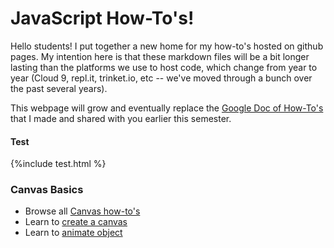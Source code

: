# JavaScript How-To's!
Hello students! I put together a new home for my how-to's hosted on github pages. My intention here is that these markdown files will be a bit longer lasting than the platforms we use to host code, which change from year to year (Cloud 9, repl.it, trinket.io, etc -- we've moved through a bunch over the past several years).

This webpage will grow and eventually replace the [Google Doc of How-To's](https://docs.google.com/document/d/1MrPTAd-LPJpUH93BYElgGv_abhhagAWaURrOtqjfj9A/edit) that I made and shared with you earlier this semester.

#### Test
{%include test.html %}

### Canvas Basics
- Browse all [Canvas how-to's](canvas/index.md)
- Learn to [create a canvas](./canvas/creating_a_canvas.md)
- Learn to [animate object](./canvas/simple_animation.md)
